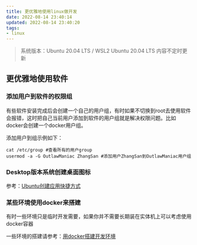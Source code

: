 ```yaml
---
title: 更优雅地使用linux做开发
date: 2022-08-14 23:40:14
updated: 2022-08-14 23:40:20
tags:
- linux
---
```


> 系统版本：Ubuntu 20.04 LTS / WSL2 Ubuntu 20.04 LTS
> 内容不定时更新

## 更优雅地使用软件

### 添加用户到软件的权限组

有些软件安装完成后会创建一个自己的用户组，有时如果不切换到root去使用软件会报错，这时把自己当前用户添加到软件的用户组就是解决权限问题。比如docker会创建一个docker用户组。

添加用户到组示例如下：
```shell
cat /etc/group #查看所有的用户group
usermod -a -G OutlawManiac ZhangSan #添加用户ZhangSan到OutlawManiac用户组
```

### Desktop版本系统创建桌面图标

参考：[Ubuntu创建应用快捷方式](https://lovexy.fun/2018/11/01/Ubuntu%E5%88%9B%E5%BB%BA%E5%BA%94%E7%94%A8%E5%BF%AB%E6%8D%B7%E6%96%B9%E5%BC%8F/)

### 某些环境使用docker来搭建

有时一些环境只是临时开发需要，如果你并不需要长期装在实体机上可以考虑使用docker容器

一些环境的搭建请参考：[用docker搭建开发环境](https://lovexy.fun/2022/08/16/%E7%94%A8docker%E6%90%AD%E5%BB%BA%E5%BC%80%E5%8F%91%E7%8E%AF%E5%A2%83/)
